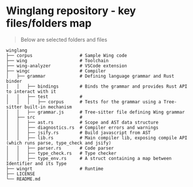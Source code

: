 # Winglang repository - key files/folders map

> Below are selected folders and files


    winglang
    ├── corpus                  # Sample Wing code
    ├── wing                    # Toolchain
    ├── wing-analyzer           # VSCode extension
    ├── wingc                   # Compiler
    │   ├── grammar             # Defining language grammar and Rust binder
    │   │   ├── bindings        # Binds the grammar and provides Rust API to interact with it
    │   │   ├── test            # 
    │   │   │   ├── corpus      # Tests for the grammar using a Tree-sitter built-in mechanism
    │   │   ├── grammar.js      # Tree-sitter file defining Wing grammar
    │   ├── src                 #  
    │   │   ├── ast.rs          # Scope and AST data structure
    │   │   ├── diagnostics.rs  # Compiler errors and warnings
    │   │   ├── jsify.rs        # Build javascript from AST
    │   │   ├── lib.rs          # Main compiler lib, exposing compile API (which runs parse, type_check and jsify)
    │   │   ├── parser.rs       # Code parser
    │   │   ├── type_check.rs   # Type checker
    │   │   ├── type_env.rs     # A struct containing a map between Identifier and its Type
    ├── wingrt                  # Runtime
    ├── LICENSE
    └── README.md
